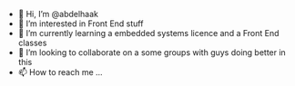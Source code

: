 - 👋 Hi, I’m @abdelhaak
- 👀 I’m interested in Front End stuff
- 🌱 I’m currently learning a embedded systems licence and a Front End classes
- 💞️ I’m looking to collaborate on a some groups with guys doing better in this 
- 📫 How to reach me ... 
<!---
abdelhaak/abdelhaak is a ✨ special ✨ repository because its `README.md` (this file) appears on your GitHub profile.
You can click the Preview link to take a look at your changes.
--->
